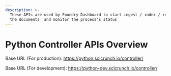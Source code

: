```yaml
---
description: >-
  These APIs are used by Foundry Dashboard to start ingest / index / reprocess
  the documents  and monitor the process's status
---
```


# Python Controller APIs Overview

Base URL \(For production\): https://python.scicrunch.io/controller/

Base URL \(For development\): https://python-dev.scicrunch.io/controller/

